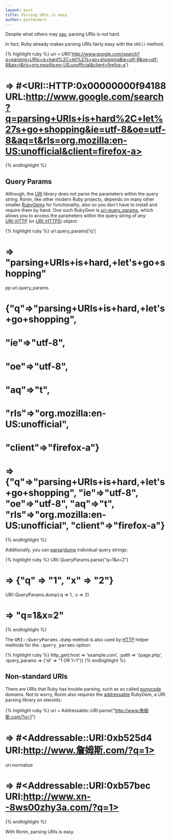 ```yaml
---
layout: post
title: Parsing URIs is easy
author: postmodern
---
```


Despite what others may [say][1], parsing URIs is _not_ hard.

In fact, Ruby already makes parsing URIs fairly easy with the `URI()` method.

{% highlight ruby %}
uri = URI('http://www.google.com/search?q=parsing+URIs+is+hard%2C+let%27s+go+shopping&ie=utf-8&oe=utf-8&aq=t&rls=org.mozilla:en-US:unofficial&client=firefox-a')
# => #<URI::HTTP:0x00000000f94188 URL:http://www.google.com/search?q=parsing+URIs+is+hard%2C+let%27s+go+shopping&ie=utf-8&oe=utf-8&aq=t&rls=org.mozilla:en-US:unofficial&client=firefox-a>
{% endhighlight %}

## Query Params

Although, the [URI][2] library does not parse the parameters within the query
string. Ronin, like other modern Ruby projects, depends on many other smaller
[RubyGems][3] for functionality; also so you don't have to install and require
them by hand. One such RubyGem is [uri-query_params][4], which allows you to
access the parameters within the query string of _any_ [URI::HTTP][5]
(or [URI::HTTPS][6]) object:

{% highlight ruby %}
uri.query_params['q']
# => "parsing+URIs+is+hard,+let's+go+shopping"
pp uri.query_params
# {"q"=>"parsing+URIs+is+hard,+let's+go+shopping",
#  "ie"=>"utf-8",
#  "oe"=>"utf-8",
#  "aq"=>"t",
#  "rls"=>"org.mozilla:en-US:unofficial",
#  "client"=>"firefox-a"}
# => {"q"=>"parsing+URIs+is+hard,+let's+go+shopping", "ie"=>"utf-8", "oe"=>"utf-8", "aq"=>"t", "rls"=>"org.mozilla:en-US:unofficial", "client"=>"firefox-a"}
{% endhighlight %}

Additionally, you can [parse][7]/[dump][8] individual query strings:

{% highlight ruby %}
URI::QueryParams.parse("q=1&x=2")
# => {"q" => "1", "x" => "2"}
URI::QueryParams.dump(:q => 1, :x => 2)
# => "q=1&x=2"
{% endhighlight %}

<div class="note">
<p>
The <kbd>URI::QueryParams.dump</kbd> method is also used by
<a href="/docs/ronin-support/Ronin/Network/HTTP.html">HTTP</a>
helper methods for the <kbd>:query_params</kbd> option:
</p>

{% highlight ruby %}
http_get(:host => 'example.com', :path => '/page.php', :query_params => {'id' => "1 OR 1=1"})
{% endhighlight %}
</div>

## Non-standard URIs

There are URIs that Ruby has trouble parsing, such as so called
[punycode][9] domains. Not to worry, Ronin also requires the
[addressable][10] RubyGem, a URI parsing library on steroids:

{% highlight ruby %}
uri = Addressable::URI.parse("http://www.詹姆斯.com/?q=1")
# => #<Addressable::URI:0xb525d4 URI:http://www.詹姆斯.com/?q=1>
uri.normalize
# => #<Addressable::URI:0xb57bec URI:http://www.xn--8ws00zhy3a.com/?q=1>
{% endhighlight %}

With Ronin, parsing URIs is easy.

[1]: https://community.rapid7.com/community/metasploit/blog/2012/03/12/uri-parsing-its-harder-than-you-think
[2]: http://rubydoc.info/stdlib/uri
[3]: http://rubygems.org/
[4]: https://github.com/postmodern/uri-query_params#readme
[5]: http://rubydoc.info/stdlib/uri/1.9.2/URI/HTTP
[6]: http://rubydoc.info/stdlib/uri/1.9.2/URI/HTTPS
[7]: http://rubydoc.info/gems/uri-query_params/URI/QueryParams#parse-class_method
[8]: http://rubydoc.info/gems/uri-query_params/URI/QueryParams#dump-class_method
[9]: http://en.wikipedia.org/wiki/Punycode
[10]: https://github.com/sporkmonger/addressable#readme
